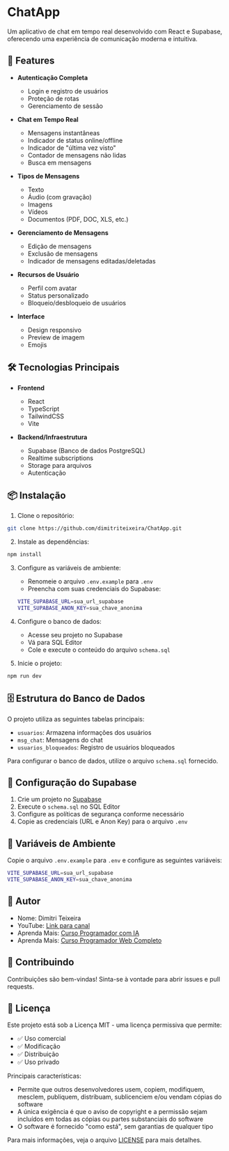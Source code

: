 # ChatApp

Um aplicativo de chat em tempo real desenvolvido com React e Supabase, oferecendo uma experiência de comunicação moderna e intuitiva.

## 🚀 Features

- **Autenticação Completa**

  - Login e registro de usuários
  - Proteção de rotas
  - Gerenciamento de sessão

- **Chat em Tempo Real**

  - Mensagens instantâneas
  - Indicador de status online/offline
  - Indicador de "última vez visto"
  - Contador de mensagens não lidas
  - Busca em mensagens

- **Tipos de Mensagens**

  - Texto
  - Áudio (com gravação)
  - Imagens
  - Vídeos
  - Documentos (PDF, DOC, XLS, etc.)

- **Gerenciamento de Mensagens**

  - Edição de mensagens
  - Exclusão de mensagens
  - Indicador de mensagens editadas/deletadas

- **Recursos de Usuário**

  - Perfil com avatar
  - Status personalizado
  - Bloqueio/desbloqueio de usuários

- **Interface**
  - Design responsivo
  - Preview de imagem
  - Emojis

## 🛠️ Tecnologias Principais

- **Frontend**

  - React
  - TypeScript
  - TailwindCSS
  - Vite

- **Backend/Infraestrutura**
  - Supabase (Banco de dados PostgreSQL)
  - Realtime subscriptions
  - Storage para arquivos
  - Autenticação

## 📦 Instalação

1. Clone o repositório:

```bash
git clone https://github.com/dimitriteixeira/ChatApp.git
```

2. Instale as dependências:

```bash
npm install
```

3. Configure as variáveis de ambiente:

   - Renomeie o arquivo `.env.example` para `.env`
   - Preencha com suas credenciais do Supabase:

   ```bash
   VITE_SUPABASE_URL=sua_url_supabase
   VITE_SUPABASE_ANON_KEY=sua_chave_anonima
   ```

4. Configure o banco de dados:

   - Acesse seu projeto no Supabase
   - Vá para SQL Editor
   - Cole e execute o conteúdo do arquivo `schema.sql`

5. Inicie o projeto:

```bash
npm run dev
```

## 🗄️ Estrutura do Banco de Dados

O projeto utiliza as seguintes tabelas principais:

- `usuarios`: Armazena informações dos usuários
- `msg_chat`: Mensagens do chat
- `usuarios_bloqueados`: Registro de usuários bloqueados

Para configurar o banco de dados, utilize o arquivo `schema.sql` fornecido.

## 🔧 Configuração do Supabase

1. Crie um projeto no [Supabase](https://supabase.com)
2. Execute o `schema.sql` no SQL Editor
3. Configure as políticas de segurança conforme necessário
4. Copie as credenciais (URL e Anon Key) para o arquivo `.env`

## 📝 Variáveis de Ambiente

Copie o arquivo `.env.example` para `.env` e configure as seguintes variáveis:

```bash
VITE_SUPABASE_URL=sua_url_supabase
VITE_SUPABASE_ANON_KEY=sua_chave_anonima
```

## 👤 Autor

- Nome: Dimitri Teixeira
- YouTube: [Link para canal](https://youtube.com/@programacaoweb)
- Aprenda Mais: [Curso Programador com IA](https://curso-ia.programacaoweb.com.br)
- Aprenda Mais: [Curso Programador Web Completo](https://curso.programacaoweb.com.br)

## 🤝 Contribuindo

Contribuições são bem-vindas! Sinta-se à vontade para abrir issues e pull requests.

## 📄 Licença

Este projeto está sob a Licença MIT - uma licença permissiva que permite:

- ✅ Uso comercial
- ✅ Modificação
- ✅ Distribuição
- ✅ Uso privado

Principais características:

- Permite que outros desenvolvedores usem, copiem, modifiquem, mesclem, publiquem, distribuam, sublicenciem e/ou vendam cópias do software
- A única exigência é que o aviso de copyright e a permissão sejam incluídos em todas as cópias ou partes substanciais do software
- O software é fornecido "como está", sem garantias de qualquer tipo

Para mais informações, veja o arquivo [LICENSE](LICENSE) para mais detalhes.
